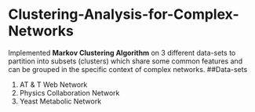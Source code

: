 # Clustering-Analysis-for-Complex-Networks
Implemented **Markov Clustering Algorithm** on 3 different data-sets to partition into subsets 
(clusters) which share some common features and can be grouped in the specific context of complex networks.
##Data-sets
   1) AT & T Web Network
   2) Physics Collaboration Network
   3) Yeast Metabolic Network
